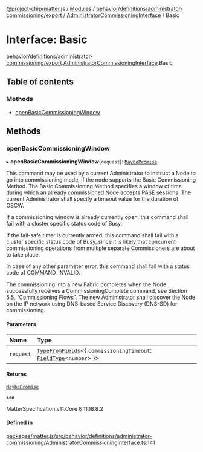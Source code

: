 [@project-chip/matter.js](../README.md) / [Modules](../modules.md) / [behavior/definitions/administrator-commissioning/export](../modules/behavior_definitions_administrator_commissioning_export.md) / [AdministratorCommissioningInterface](../modules/behavior_definitions_administrator_commissioning_export.AdministratorCommissioningInterface.md) / Basic

# Interface: Basic

[behavior/definitions/administrator-commissioning/export](../modules/behavior_definitions_administrator_commissioning_export.md).[AdministratorCommissioningInterface](../modules/behavior_definitions_administrator_commissioning_export.AdministratorCommissioningInterface.md).Basic

## Table of contents

### Methods

- [openBasicCommissioningWindow](behavior_definitions_administrator_commissioning_export.AdministratorCommissioningInterface.Basic.md#openbasiccommissioningwindow)

## Methods

### openBasicCommissioningWindow

▸ **openBasicCommissioningWindow**(`request`): [`MaybePromise`](../modules/util_export.md#maybepromise)

This command may be used by a current Administrator to instruct a Node to go into commissioning mode, if the
node supports the Basic Commissioning Method. The Basic Commissioning Method specifies a window of time
during which an already commissioned Node accepts PASE sessions. The current Administrator shall specify a
timeout value for the duration of OBCW.

If a commissioning window is already currently open, this command shall fail with a cluster specific status
code of Busy.

If the fail-safe timer is currently armed, this command shall fail with a cluster specific status code of
Busy, since it is likely that concurrent commissioning operations from multiple separate Commissioners are
about to take place.

In case of any other parameter error, this command shall fail with a status code of COMMAND_INVALID.

The commissioning into a new Fabric completes when the Node successfully receives a CommissioningComplete
command, see Section 5.5, “Commissioning Flows”. The new Administrator shall discover the Node on the IP
network using DNS-based Service Discovery (DNS-SD) for commissioning.

#### Parameters

| Name | Type |
| :------ | :------ |
| `request` | [`TypeFromFields`](../modules/tlv_export.md#typefromfields)\<\{ `commissioningTimeout`: [`FieldType`](tlv_export.FieldType.md)\<`number`\>  }\> |

#### Returns

[`MaybePromise`](../modules/util_export.md#maybepromise)

**`See`**

MatterSpecification.v11.Core § 11.18.8.2

#### Defined in

[packages/matter.js/src/behavior/definitions/administrator-commissioning/AdministratorCommissioningInterface.ts:141](https://github.com/project-chip/matter.js/blob/0c058ae17fdba4c0b89b8b13c309011d51782299/packages/matter.js/src/behavior/definitions/administrator-commissioning/AdministratorCommissioningInterface.ts#L141)
